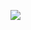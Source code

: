 ![](http://www.plantuml.com/plantuml/proxy?cache=no&src=https://raw.githubusercontent.com/oleksandrblazhko/ai204-tomchuk/laboratory-work-7/2-SoftwareDesign/2.7-PlantUML/UML-Activity.puml)
